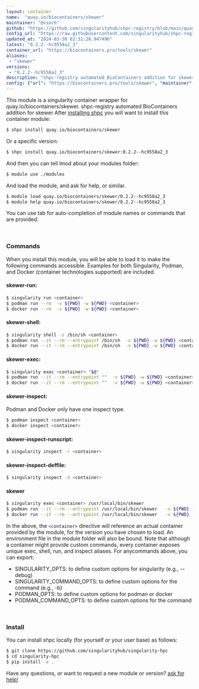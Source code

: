 ```yaml
---
layout: container
name:  "quay.io/biocontainers/skewer"
maintainer: "@vsoch"
github: "https://github.com/singularityhub/shpc-registry/blob/main/quay.io/biocontainers/skewer/container.yaml"
config_url: "https://raw.githubusercontent.com/singularityhub/shpc-registry/main/quay.io/biocontainers/skewer/container.yaml"
updated_at: "2024-03-30 02:31:26.947496"
latest: "0.2.2--hc9558a2_3"
container_url: "https://biocontainers.pro/tools/skewer"
aliases:
 - "skewer"
versions:
 - "0.2.2--hc9558a2_3"
description: "shpc-registry automated BioContainers addition for skewer"
config: {"url": "https://biocontainers.pro/tools/skewer", "maintainer": "@vsoch", "description": "shpc-registry automated BioContainers addition for skewer", "latest": {"0.2.2--hc9558a2_3": "sha256:7aa88909b49729c20a3711c59751cc119582d35d67c9b0efde3f727e98d85cc6"}, "tags": {"0.2.2--hc9558a2_3": "sha256:7aa88909b49729c20a3711c59751cc119582d35d67c9b0efde3f727e98d85cc6"}, "docker": "quay.io/biocontainers/skewer", "aliases": {"skewer": "/usr/local/bin/skewer"}}
---
```


This module is a singularity container wrapper for quay.io/biocontainers/skewer.
shpc-registry automated BioContainers addition for skewer
After [installing shpc](#install) you will want to install this container module:


```bash
$ shpc install quay.io/biocontainers/skewer
```

Or a specific version:

```bash
$ shpc install quay.io/biocontainers/skewer:0.2.2--hc9558a2_3
```

And then you can tell lmod about your modules folder:

```bash
$ module use ./modules
```

And load the module, and ask for help, or similar.

```bash
$ module load quay.io/biocontainers/skewer/0.2.2--hc9558a2_3
$ module help quay.io/biocontainers/skewer/0.2.2--hc9558a2_3
```

You can use tab for auto-completion of module names or commands that are provided.

<br>

### Commands

When you install this module, you will be able to load it to make the following commands accessible.
Examples for both Singularity, Podman, and Docker (container technologies supported) are included.

#### skewer-run:

```bash
$ singularity run <container>
$ podman run --rm  -v ${PWD} -w ${PWD} <container>
$ docker run --rm  -v ${PWD} -w ${PWD} <container>
```

#### skewer-shell:

```bash
$ singularity shell -s /bin/sh <container>
$ podman run --it --rm --entrypoint /bin/sh  -v ${PWD} -w ${PWD} <container>
$ docker run --it --rm --entrypoint /bin/sh  -v ${PWD} -w ${PWD} <container>
```

#### skewer-exec:

```bash
$ singularity exec <container> "$@"
$ podman run --it --rm --entrypoint ""  -v ${PWD} -w ${PWD} <container> "$@"
$ docker run --it --rm --entrypoint ""  -v ${PWD} -w ${PWD} <container> "$@"
```

#### skewer-inspect:

Podman and Docker only have one inspect type.

```bash
$ podman inspect <container>
$ docker inspect <container>
```

#### skewer-inspect-runscript:

```bash
$ singularity inspect -r <container>
```

#### skewer-inspect-deffile:

```bash
$ singularity inspect -d <container>
```


#### skewer

```bash
$ singularity exec <container> /usr/local/bin/skewer
$ podman run --it --rm --entrypoint /usr/local/bin/skewer   -v ${PWD} -w ${PWD} <container> -c " $@"
$ docker run --it --rm --entrypoint /usr/local/bin/skewer   -v ${PWD} -w ${PWD} <container> -c " $@"
```



In the above, the `<container>` directive will reference an actual container provided
by the module, for the version you have chosen to load. An environment file in the
module folder will also be bound. Note that although a container
might provide custom commands, every container exposes unique exec, shell, run, and
inspect aliases. For anycommands above, you can export:

 - SINGULARITY_OPTS: to define custom options for singularity (e.g., --debug)
 - SINGULARITY_COMMAND_OPTS: to define custom options for the command (e.g., -b)
 - PODMAN_OPTS: to define custom options for podman or docker
 - PODMAN_COMMAND_OPTS: to define custom options for the command

<br>

### Install

You can install shpc locally (for yourself or your user base) as follows:

```bash
$ git clone https://github.com/singularityhub/singularity-hpc
$ cd singularity-hpc
$ pip install -e .
```

Have any questions, or want to request a new module or version? [ask for help!](https://github.com/singularityhub/singularity-hpc/issues)
